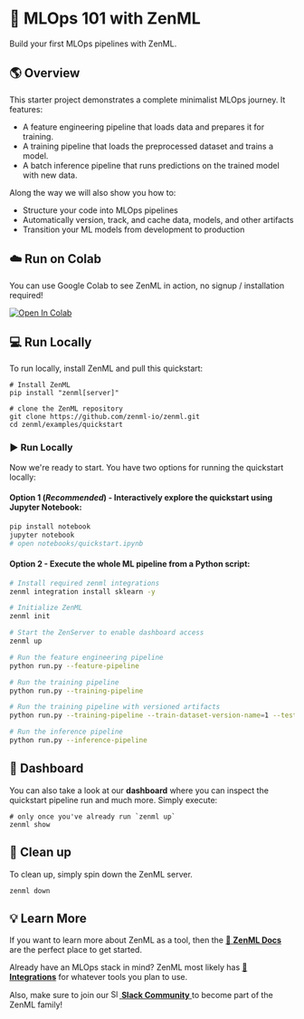# :running: MLOps 101 with ZenML

Build your first MLOps pipelines with ZenML.

## :earth_americas: Overview

This starter project demonstrates a complete minimalist MLOps journey. It features:

- A feature engineering pipeline that loads data and prepares it for training.
- A training pipeline that loads the preprocessed dataset and trains a model.
- A batch inference pipeline that runs predictions on the trained model with new data.

Along the way we will also show you how to:

- Structure your code into MLOps pipelines
- Automatically version, track, and cache data, models, and other artifacts
- Transition your ML models from development to production

## :cloud: Run on Colab

You can use Google Colab to see ZenML in action, no signup / installation required!

<a href="https://colab.research.google.com/github/zenml-io/zenml/blob/main/examples/quickstart/run.ipynb" target="_parent"><img src="https://colab.research.google.com/assets/colab-badge.svg" alt="Open In Colab"/></a>

## :computer: Run Locally

To run locally, install ZenML and pull this quickstart:

```shell
# Install ZenML
pip install "zenml[server]"

# clone the ZenML repository
git clone https://github.com/zenml-io/zenml.git
cd zenml/examples/quickstart
```

### :arrow_forward: Run Locally
Now we're ready to start. You have two options for running the quickstart locally:

#### Option 1 (*Recommended*) - Interactively explore the quickstart using Jupyter Notebook:
```bash
pip install notebook
jupyter notebook
# open notebooks/quickstart.ipynb
```

#### Option 2 - Execute the whole ML pipeline from a Python script:
```bash
# Install required zenml integrations
zenml integration install sklearn -y

# Initialize ZenML
zenml init

# Start the ZenServer to enable dashboard access
zenml up

# Run the feature engineering pipeline
python run.py --feature-pipeline

# Run the training pipeline
python run.py --training-pipeline

# Run the training pipeline with versioned artifacts
python run.py --training-pipeline --train-dataset-version-name=1 --test-dataset-version-name=1

# Run the inference pipeline
python run.py --inference-pipeline
```

## :dart: Dashboard

You can also take a look at our **dashboard** where you can inspect the quickstart
pipeline run and much more. Simply execute:

```shell
# only once you've already run `zenml up`
zenml show
```

## :sponge: Clean up

To clean up, simply spin down the ZenML server.

```shell
zenml down
```

## :bulb: Learn More

If you want to learn more about ZenML as a tool, then the 
[:page_facing_up: **ZenML Docs**](https://docs.zenml.io/) are the perfect place 
to get started.

Already have an MLOps stack in mind? ZenML most likely has
[**:link: Integrations**](https://docs.zenml.io/stacks-and-components/component-guide) 
for whatever tools you plan to use.

Also, make sure to join our <a href="https://zenml.io/slack" target="_blank">
    <img width="15" src="https://cdn3.iconfinder.com/data/icons/logos-and-brands-adobe/512/306_Slack-512.png" alt="Slack"/>
    <b>Slack Community</b> 
</a> to become part of the ZenML family!